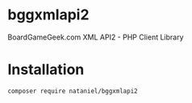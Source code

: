 # bggxmlapi2
BoardGameGeek.com XML API2 - PHP Client Library

Installation
============
```
composer require nataniel/bggxmlapi2
```
